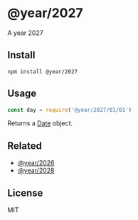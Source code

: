 # @year/2027

A year 2027

## Install

~~~
npm install @year/2027
~~~

## Usage

~~~js
const day = require('@year/2027/01/01')
~~~

Returns a [Date](https://developer.mozilla.org/en-US/docs/Web/JavaScript/Reference/Global_Objects/Date) object.

## Related

* [@year/2026](https://github.com/antonmedv/year/tree/master/packages/2026)
* [@year/2028](https://github.com/antonmedv/year/tree/master/packages/2028)

## License

MIT
